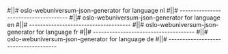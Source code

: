 #||# oslo-webuniversum-json-generator for language nl
#||# -------------------------------------
#||# oslo-webuniversum-json-generator for language en
#||# -------------------------------------
#||# oslo-webuniversum-json-generator for language fr
#||# -------------------------------------
#||# oslo-webuniversum-json-generator for language de
#||# -------------------------------------
